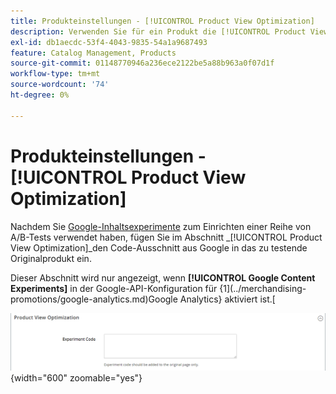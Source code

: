 ```yaml
---
title: Produkteinstellungen - [!UICONTROL Product View Optimization]
description: Verwenden Sie für ein Produkt die [!UICONTROL Product View Optimization], um eine Reihe von A/B-Tests mit Google-Inhaltsexperimenten einzurichten.
exl-id: db1aecdc-53f4-4043-9835-54a1a9687493
feature: Catalog Management, Products
source-git-commit: 01148770946a236ece2122be5a88b963a0f07d1f
workflow-type: tm+mt
source-wordcount: '74'
ht-degree: 0%

---
```


# Produkteinstellungen - [!UICONTROL Product View Optimization]

Nachdem Sie [Google-Inhaltsexperimente](../merchandising-promotions/google-content-experiments.md) zum Einrichten einer Reihe von A/B-Tests verwendet haben, fügen Sie im Abschnitt _[!UICONTROL Product View Optimization]_den Code-Ausschnitt aus Google in das zu testende Originalprodukt ein.

Dieser Abschnitt wird nur angezeigt, wenn **[!UICONTROL Google Content Experiments]** in der Google-API-Konfiguration für {1](../merchandising-promotions/google-analytics.md)Google Analytics} aktiviert ist.[

![Optimierung der Produktansicht](./assets/product-view-optimization.png){width="600" zoomable="yes"}
